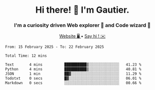 <h1 align="center">Hi there! 👋 I'm Gautier.</h1>
<h3 align="center">I'm a curiosity driven Web explorer 🚀 and Code wizard 🧙</h3>

<p align="center">
  <a href="https://xisabla.github.io/">Website 🖥️ </a> •
  <a href="mailto:xisabla.dev@gmail.com">Say hi ! ✉️</a>
</p>

<!--START_SECTION:waka-->

```txt
From: 15 February 2025 - To: 22 February 2025

Total Time: 12 mins

Text       4 mins          ██████████▒░░░░░░░░░░░░░░   41.23 %
Python     4 mins          ██████████▒░░░░░░░░░░░░░░   40.81 %
JSON       1 min           ██▓░░░░░░░░░░░░░░░░░░░░░░   11.29 %
Todotxt    0 secs          █▓░░░░░░░░░░░░░░░░░░░░░░░   06.01 %
Markdown   0 secs          ░░░░░░░░░░░░░░░░░░░░░░░░░   00.66 %
```

<!--END_SECTION:waka-->

